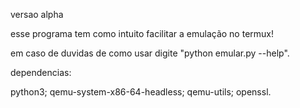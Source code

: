 versao alpha

esse programa tem como intuito facilitar a emulação no termux!

em caso de duvidas de como usar digite "python emular.py --help".

dependencias:

python3;
qemu-system-x86-64-headless;
qemu-utils;
openssl.
